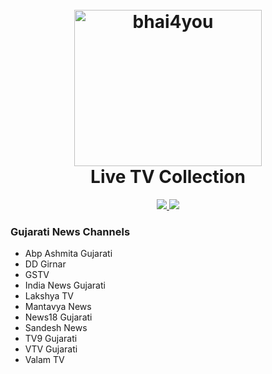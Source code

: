 <h1 align="center">
  <br>
  <a href="#"><img src="http://24.media.tumblr.com/dc2fb6212089fff3893ae5cbd203530a/tumblr_mjv57cS2LJ1s5jjtzo1_500.gif" alt="bhai4you" width="300" height="250"></a>
  <br>
 Live TV Collection
  <br>
</h1>


<p align="left">
  
</p>


<p align="center">
  <a href="https://saythanks.io/to/Bhai4You">
      <img src="https://img.shields.io/badge/Say%20Thanks-!-1EAEDB.svg">
  </a>
  <a href="https://paypal.me/ParixitSutariya">
    <img src="https://img.shields.io/badge/$-donate-ff69b4.svg?maxAge=2592000&amp;style=flat">
  </a>
</p>

### Gujarati News Channels

- Abp Ashmita Gujarati<br>
- DD Girnar<br>
- GSTV<br>
- India News Gujarati<br>
- Lakshya TV<br>
- Mantavya News<br>
- News18 Gujarati<br>
- Sandesh News<br>
- TV9 Gujarati<br>
- VTV Gujarati<br>
- Valam TV<br>


